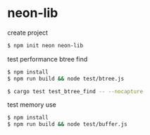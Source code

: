 # neon-lib

create project 
```sh
$ npm init neon neon-lib
```

test performance btree find 
```sh
$ npm install
$ npm run build && node test/btree.js
```
```sh
$ cargo test test_btree_find -- --nocapture
```

test memory use
```sh
$ npm install
$ npm run build && node test/buffer.js
```